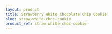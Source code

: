 ```yaml
---
layout: product
title: Strawberry White Chocolate Chip Cookie
slug: straw-white-choc-cookie
product_ref: straw-white-choc-cookie
---
```

